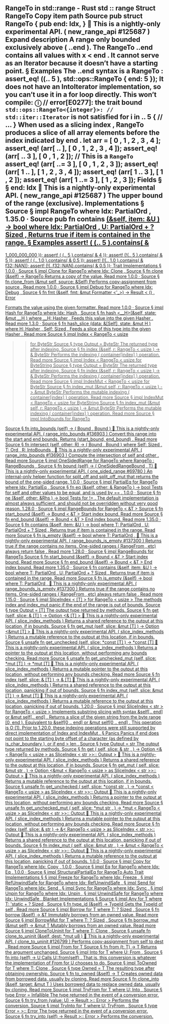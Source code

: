 RangeTo in std::range - Rust
std
::
range
Struct
RangeTo
Copy item path
Source
pub struct RangeTo<Idx> {
    pub end: Idx,
}
🔬
This is a nightly-only experimental API. (
new_range_api
#125687
)
Expand description
A range only bounded exclusively above (
..end
).
The
RangeTo
..end
contains all values with
x < end
.
It cannot serve as an
Iterator
because it doesn’t have a starting point.
§
Examples
The
..end
syntax is a
RangeTo
:
assert_eq!
((..
5
), std::ops::RangeTo { end:
5
});
It does not have an
IntoIterator
implementation, so you can’t use it in
a
for
loop directly. This won’t compile:
ⓘ
// error[E0277]: the trait bound `std::ops::RangeTo<{integer}>:
// std::iter::Iterator` is not satisfied
for
i
in
..
5
{
// ...
}
When used as a
slicing index
,
RangeTo
produces a slice of all array
elements before the index indicated by
end
.
let
arr = [
0
,
1
,
2
,
3
,
4
];
assert_eq!
(arr[ ..  ], [
0
,
1
,
2
,
3
,
4
]);
assert_eq!
(arr[ ..
3
], [
0
,
1
,
2
]);
// This is a `RangeTo`
assert_eq!
(arr[ ..=
3
], [
0
,
1
,
2
,
3
]);
assert_eq!
(arr[
1
..  ], [
1
,
2
,
3
,
4
]);
assert_eq!
(arr[
1
..
3
], [
1
,
2
]);
assert_eq!
(arr[
1
..=
3
], [
1
,
2
,
3
]);
Fields
§
§
end: Idx
🔬
This is a nightly-only experimental API. (
new_range_api
#125687
)
The upper bound of the range (exclusive).
Implementations
§
Source
§
impl<Idx>
RangeTo
<Idx>
where
    Idx:
PartialOrd
,
1.35.0
·
Source
pub fn
contains
<U>(&self, item:
&U
) ->
bool
where
    Idx:
PartialOrd
<U>,
    U:
PartialOrd
<Idx> + ?
Sized
,
Returns
true
if
item
is contained in the range.
§
Examples
assert!
( (..
5
).contains(
&
-
1_000_000_000
));
assert!
( (..
5
).contains(
&
4
));
assert!
(!(..
5
).contains(
&
5
));
assert!
( (..
1.0
).contains(
&
0.5
));
assert!
(!(..
1.0
).contains(
&
f32::NAN));
assert!
(!(..f32::NAN).contains(
&
0.5
));
Trait Implementations
§
1.0.0
·
Source
§
impl<Idx>
Clone
for
RangeTo
<Idx>
where
    Idx:
Clone
,
Source
§
fn
clone
(&self) ->
RangeTo
<Idx>
Returns a copy of the value.
Read more
1.0.0
·
Source
§
fn
clone_from
(&mut self, source: &Self)
Performs copy-assignment from
source
.
Read more
1.0.0
·
Source
§
impl<Idx>
Debug
for
RangeTo
<Idx>
where
    Idx:
Debug
,
Source
§
fn
fmt
(&self, fmt: &mut
Formatter
<'_>) ->
Result
<
()
,
Error
>
Formats the value using the given formatter.
Read more
1.0.0
·
Source
§
impl<Idx>
Hash
for
RangeTo
<Idx>
where
    Idx:
Hash
,
Source
§
fn
hash
<__H>(&self, state:
&mut __H
)
where
    __H:
Hasher
,
Feeds this value into the given
Hasher
.
Read more
1.3.0
·
Source
§
fn
hash_slice
<H>(data: &[Self], state:
&mut H
)
where
    H:
Hasher
,
    Self:
Sized
,
Feeds a slice of this type into the given
Hasher
.
Read more
Source
§
impl
Index
<
RangeTo
<
usize
>> for
ByteStr
Source
§
type
Output
=
ByteStr
The returned type after indexing.
Source
§
fn
index
(&self, r:
RangeTo
<
usize
>) -> &
ByteStr
Performs the indexing (
container[index]
) operation.
Read more
Source
§
impl
Index
<
RangeTo
<
usize
>> for
ByteString
Source
§
type
Output
=
ByteStr
The returned type after indexing.
Source
§
fn
index
(&self, r:
RangeTo
<
usize
>) -> &
ByteStr
Performs the indexing (
container[index]
) operation.
Read more
Source
§
impl
IndexMut
<
RangeTo
<
usize
>> for
ByteStr
Source
§
fn
index_mut
(&mut self, r:
RangeTo
<
usize
>) -> &mut
ByteStr
Performs the mutable indexing (
container[index]
) operation.
Read more
Source
§
impl
IndexMut
<
RangeTo
<
usize
>> for
ByteString
Source
§
fn
index_mut
(&mut self, r:
RangeTo
<
usize
>) -> &mut
ByteStr
Performs the mutable indexing (
container[index]
) operation.
Read more
Source
§
impl<T>
IntoBounds
<T> for
RangeTo
<T>
Source
§
fn
into_bounds
(self) -> (
Bound
<T>,
Bound
<T>)
🔬
This is a nightly-only experimental API. (
range_into_bounds
#136903
)
Convert this range into the start and end bounds.
Returns
(start_bound, end_bound)
.
Read more
Source
§
fn
intersect
<R>(self, other: R) -> (
Bound
<T>,
Bound
<T>)
where
    Self:
Sized
,
    T:
Ord
,
    R:
IntoBounds
<T>,
🔬
This is a nightly-only experimental API. (
range_into_bounds
#136903
)
Compute the intersection of
self
and
other
.
Read more
Source
§
impl<T>
OneSidedRange
<T> for
RangeTo
<T>
where
RangeTo
<T>:
RangeBounds
<T>,
Source
§
fn
bound
(self) -> (
OneSidedRangeBound
, T)
🔬
This is a nightly-only experimental API. (
one_sided_range
#69780
)
An internal-only helper function for
split_off
and
split_off_mut
that returns the bound of the one-sided range.
1.0.0
·
Source
§
impl<Idx>
PartialEq
for
RangeTo
<Idx>
where
    Idx:
PartialEq
,
Source
§
fn
eq
(&self, other: &
RangeTo
<Idx>) ->
bool
Tests for
self
and
other
values to be equal, and is used by
==
.
1.0.0
·
Source
§
fn
ne
(&self, other:
&Rhs
) ->
bool
Tests for
!=
. The default implementation is almost always sufficient,
and should not be overridden without very good reason.
1.28.0
·
Source
§
impl<T>
RangeBounds
<T> for
RangeTo
<
&T
>
Source
§
fn
start_bound
(&self) ->
Bound
<
&T
>
Start index bound.
Read more
Source
§
fn
end_bound
(&self) ->
Bound
<
&T
>
End index bound.
Read more
1.35.0
·
Source
§
fn
contains
<U>(&self, item:
&U
) ->
bool
where
    T:
PartialOrd
<U>,
    U:
PartialOrd
<T> + ?
Sized
,
Returns
true
if
item
is contained in the range.
Read more
Source
§
fn
is_empty
(&self) ->
bool
where
    T:
PartialOrd
,
🔬
This is a nightly-only experimental API. (
range_bounds_is_empty
#137300
)
Returns
true
if the range contains no items.
One-sided ranges (
RangeFrom
, etc) always return
false
.
Read more
1.28.0
·
Source
§
impl<T>
RangeBounds
<T> for
RangeTo
<T>
Source
§
fn
start_bound
(&self) ->
Bound
<
&T
>
Start index bound.
Read more
Source
§
fn
end_bound
(&self) ->
Bound
<
&T
>
End index bound.
Read more
1.35.0
·
Source
§
fn
contains
<U>(&self, item:
&U
) ->
bool
where
    T:
PartialOrd
<U>,
    U:
PartialOrd
<T> + ?
Sized
,
Returns
true
if
item
is contained in the range.
Read more
Source
§
fn
is_empty
(&self) ->
bool
where
    T:
PartialOrd
,
🔬
This is a nightly-only experimental API. (
range_bounds_is_empty
#137300
)
Returns
true
if the range contains no items.
One-sided ranges (
RangeFrom
, etc) always return
false
.
Read more
1.15.0
·
Source
§
impl<T>
SliceIndex
<
[T]
> for
RangeTo
<
usize
>
The methods
index
and
index_mut
panic if the end of the range is out of bounds.
Source
§
type
Output
=
[T]
The output type returned by methods.
Source
§
fn
get
(self, slice: &
[T]
) ->
Option
<&
[T]
>
🔬
This is a nightly-only experimental API. (
slice_index_methods
)
Returns a shared reference to the output at this location, if in
bounds.
Source
§
fn
get_mut
(self, slice: &mut
[T]
) ->
Option
<&mut
[T]
>
🔬
This is a nightly-only experimental API. (
slice_index_methods
)
Returns a mutable reference to the output at this location, if in
bounds.
Source
§
unsafe fn
get_unchecked
(self, slice:
*const
[T]
) ->
*const
[T]
🔬
This is a nightly-only experimental API. (
slice_index_methods
)
Returns a pointer to the output at this location, without
performing any bounds checking.
Read more
Source
§
unsafe fn
get_unchecked_mut
(self, slice:
*mut
[T]
) ->
*mut
[T]
🔬
This is a nightly-only experimental API. (
slice_index_methods
)
Returns a mutable pointer to the output at this location, without
performing any bounds checking.
Read more
Source
§
fn
index
(self, slice: &
[T]
) -> &
[T]
🔬
This is a nightly-only experimental API. (
slice_index_methods
)
Returns a shared reference to the output at this location, panicking
if out of bounds.
Source
§
fn
index_mut
(self, slice: &mut
[T]
) -> &mut
[T]
🔬
This is a nightly-only experimental API. (
slice_index_methods
)
Returns a mutable reference to the output at this location, panicking
if out of bounds.
1.20.0
·
Source
§
impl
SliceIndex
<
str
> for
RangeTo
<
usize
>
Implements substring slicing with syntax
&self[.. end]
or
&mut self[.. end]
.
Returns a slice of the given string from the byte range [0,
end
).
Equivalent to
&self[0 .. end]
or
&mut self[0 .. end]
.
This operation is
O
(1).
Prior to 1.20.0, these indexing operations were still supported by
direct implementation of
Index
and
IndexMut
.
§
Panics
Panics if
end
does not point to the starting byte offset of a
character (as defined by
is_char_boundary
), or if
end > len
.
Source
§
type
Output
=
str
The output type returned by methods.
Source
§
fn
get
(
    self,
    slice: &
str
,
) ->
Option
<&<
RangeTo
<
usize
> as
SliceIndex
<
str
>>::
Output
>
🔬
This is a nightly-only experimental API. (
slice_index_methods
)
Returns a shared reference to the output at this location, if in
bounds.
Source
§
fn
get_mut
(
    self,
    slice: &mut
str
,
) ->
Option
<&mut <
RangeTo
<
usize
> as
SliceIndex
<
str
>>::
Output
>
🔬
This is a nightly-only experimental API. (
slice_index_methods
)
Returns a mutable reference to the output at this location, if in
bounds.
Source
§
unsafe fn
get_unchecked
(
    self,
    slice:
*const
str
,
) ->
*const
<
RangeTo
<
usize
> as
SliceIndex
<
str
>>::
Output
🔬
This is a nightly-only experimental API. (
slice_index_methods
)
Returns a pointer to the output at this location, without
performing any bounds checking.
Read more
Source
§
unsafe fn
get_unchecked_mut
(
    self,
    slice:
*mut
str
,
) ->
*mut
<
RangeTo
<
usize
> as
SliceIndex
<
str
>>::
Output
🔬
This is a nightly-only experimental API. (
slice_index_methods
)
Returns a mutable pointer to the output at this location, without
performing any bounds checking.
Read more
Source
§
fn
index
(self, slice: &
str
) -> &<
RangeTo
<
usize
> as
SliceIndex
<
str
>>::
Output
🔬
This is a nightly-only experimental API. (
slice_index_methods
)
Returns a shared reference to the output at this location, panicking
if out of bounds.
Source
§
fn
index_mut
(
    self,
    slice: &mut
str
,
) -> &mut <
RangeTo
<
usize
> as
SliceIndex
<
str
>>::
Output
🔬
This is a nightly-only experimental API. (
slice_index_methods
)
Returns a mutable reference to the output at this location, panicking
if out of bounds.
1.0.0
·
Source
§
impl<Idx>
Copy
for
RangeTo
<Idx>
where
    Idx:
Copy
,
1.0.0
·
Source
§
impl<Idx>
Eq
for
RangeTo
<Idx>
where
    Idx:
Eq
,
1.0.0
·
Source
§
impl<Idx>
StructuralPartialEq
for
RangeTo
<Idx>
Auto Trait Implementations
§
§
impl<Idx>
Freeze
for
RangeTo
<Idx>
where
    Idx:
Freeze
,
§
impl<Idx>
RefUnwindSafe
for
RangeTo
<Idx>
where
    Idx:
RefUnwindSafe
,
§
impl<Idx>
Send
for
RangeTo
<Idx>
where
    Idx:
Send
,
§
impl<Idx>
Sync
for
RangeTo
<Idx>
where
    Idx:
Sync
,
§
impl<Idx>
Unpin
for
RangeTo
<Idx>
where
    Idx:
Unpin
,
§
impl<Idx>
UnwindSafe
for
RangeTo
<Idx>
where
    Idx:
UnwindSafe
,
Blanket Implementations
§
Source
§
impl<T>
Any
for T
where
    T: 'static + ?
Sized
,
Source
§
fn
type_id
(&self) ->
TypeId
Gets the
TypeId
of
self
.
Read more
Source
§
impl<T>
Borrow
<T> for T
where
    T: ?
Sized
,
Source
§
fn
borrow
(&self) ->
&T
Immutably borrows from an owned value.
Read more
Source
§
impl<T>
BorrowMut
<T> for T
where
    T: ?
Sized
,
Source
§
fn
borrow_mut
(&mut self) ->
&mut T
Mutably borrows from an owned value.
Read more
Source
§
impl<T>
CloneToUninit
for T
where
    T:
Clone
,
Source
§
unsafe fn
clone_to_uninit
(&self, dest:
*mut
u8
)
🔬
This is a nightly-only experimental API. (
clone_to_uninit
#126799
)
Performs copy-assignment from
self
to
dest
.
Read more
Source
§
impl<T>
From
<T> for T
Source
§
fn
from
(t: T) -> T
Returns the argument unchanged.
Source
§
impl<T, U>
Into
<U> for T
where
    U:
From
<T>,
Source
§
fn
into
(self) -> U
Calls
U::from(self)
.
That is, this conversion is whatever the implementation of
From
<T> for U
chooses to do.
Source
§
impl<T>
ToOwned
for T
where
    T:
Clone
,
Source
§
type
Owned
= T
The resulting type after obtaining ownership.
Source
§
fn
to_owned
(&self) -> T
Creates owned data from borrowed data, usually by cloning.
Read more
Source
§
fn
clone_into
(&self, target:
&mut T
)
Uses borrowed data to replace owned data, usually by cloning.
Read more
Source
§
impl<T, U>
TryFrom
<U> for T
where
    U:
Into
<T>,
Source
§
type
Error
=
Infallible
The type returned in the event of a conversion error.
Source
§
fn
try_from
(value: U) ->
Result
<T, <T as
TryFrom
<U>>::
Error
>
Performs the conversion.
Source
§
impl<T, U>
TryInto
<U> for T
where
    U:
TryFrom
<T>,
Source
§
type
Error
= <U as
TryFrom
<T>>::
Error
The type returned in the event of a conversion error.
Source
§
fn
try_into
(self) ->
Result
<U, <U as
TryFrom
<T>>::
Error
>
Performs the conversion.